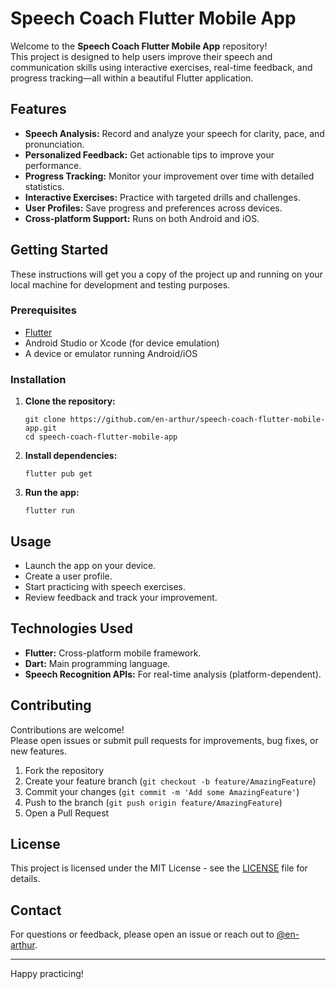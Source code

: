 # Speech Coach Flutter Mobile App

Welcome to the **Speech Coach Flutter Mobile App** repository!  
This project is designed to help users improve their speech and communication skills using interactive exercises, real-time feedback, and progress tracking—all within a beautiful Flutter application.

## Features

- **Speech Analysis:** Record and analyze your speech for clarity, pace, and pronunciation.
- **Personalized Feedback:** Get actionable tips to improve your performance.
- **Progress Tracking:** Monitor your improvement over time with detailed statistics.
- **Interactive Exercises:** Practice with targeted drills and challenges.
- **User Profiles:** Save progress and preferences across devices.
- **Cross-platform Support:** Runs on both Android and iOS.

## Getting Started

These instructions will get you a copy of the project up and running on your local machine for development and testing purposes.

### Prerequisites

- [Flutter](https://flutter.dev/docs/get-started/install)
- Android Studio or Xcode (for device emulation)
- A device or emulator running Android/iOS

### Installation

1. **Clone the repository:**
   ```shell
   git clone https://github.com/en-arthur/speech-coach-flutter-mobile-app.git
   cd speech-coach-flutter-mobile-app
   ```
2. **Install dependencies:**
   ```shell
   flutter pub get
   ```
3. **Run the app:**
   ```shell
   flutter run
   ```

## Usage

- Launch the app on your device.
- Create a user profile.
- Start practicing with speech exercises.
- Review feedback and track your improvement.

## Technologies Used

- **Flutter:** Cross-platform mobile framework.
- **Dart:** Main programming language.
- **Speech Recognition APIs:** For real-time analysis (platform-dependent).

## Contributing

Contributions are welcome!  
Please open issues or submit pull requests for improvements, bug fixes, or new features.

1. Fork the repository
2. Create your feature branch (`git checkout -b feature/AmazingFeature`)
3. Commit your changes (`git commit -m 'Add some AmazingFeature'`)
4. Push to the branch (`git push origin feature/AmazingFeature`)
5. Open a Pull Request

## License

This project is licensed under the MIT License - see the [LICENSE](LICENSE) file for details.

## Contact

For questions or feedback, please open an issue or reach out to [@en-arthur](https://github.com/en-arthur).

---
Happy practicing!
